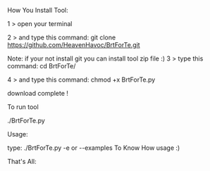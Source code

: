 How You Install Tool:

1 > open your terminal

2 > and type this command: git clone https://github.com/HeavenHavoc/BrtForTe.git

Note: if your not install git you can install tool zip file :)
3 > type this command: cd BrtForTe/

4 > and type this command: chmod +x BrtForTe.py

download complete !

To run tool

./BrtForTe.py

Usage:

type: ./BrtForTe.py -e or --examples To Know How usage :)

That's All:
